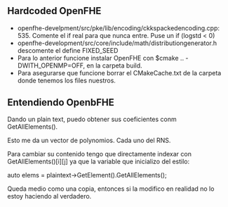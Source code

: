 #

## Hardcoded OpenFHE

- openfhe-develpment/src/pke/lib/encoding/ckkspackedencoding.cpp: 535. Comente el if real para que nunca entre. Puse un if (logstd < 0)
- openfhe-development/src/core/include/math/distributiongenerator.h descomente el define FIXED_SEED
- Para lo anterior funcione instalar OpenFHE con $cmake .. -DWITH_OPENMP=OFF, en la carpeta build.
- Para asegurarse que funcione borrar el CMakeCache.txt de la carpeta donde tenemos los files nuestros.

## Entendiendo OpenbFHE

Dando un plain text, puedo obtener sus coeficientes conm GetAllElements().

Esto me da un vector de polynomios.
Cada uno del RNS.

Para cambiar su contenido tengo que directamente indexar con GetAllElements()[i][j]
ya que la variable que inicializo del estilo:

auto elems = plaintext->GetElement<DCRTPoly>().GetAllElements();

Queda medio como una copia, entonces si la modifico en realidad no lo estoy haciendo
al verdadero.
